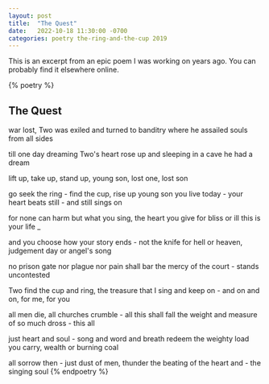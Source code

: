 ```yaml
---
layout: post
title:  "The Quest"
date:   2022-10-18 11:30:00 -0700
categories: poetry the-ring-and-the-cup 2019
---
```


This is an excerpt from an epic poem I was working on years ago.
You can probably find it elsewhere online.

{% poetry %}
<h2>The Quest</h2>
war lost, Two was exiled and turned to banditry
where he assailed souls from all sides

till one day dreaming Two's heart rose up
and sleeping in a cave he had a dream

lift up, take up, stand up, young son, lost one, lost son

go seek the ring - find the cup, rise up young son
you live today - your heart beats still - and still sings on

for none can harm but what you sing, the heart you give
for bliss or ill this is your life _

and you choose how your story ends - not the knife
for hell or heaven, judgement day or angel's song 

no prison gate nor plague nor pain shall bar
the mercy of the court - stands uncontested

Two find the cup and ring, the treasure that I sing
and keep on - and on and on, for me, for you

all men die, all churches crumble - all this shall fall
the weight and measure of so much dross - this all 

just heart and soul - song and word and breath redeem
the weighty load you carry, wealth or burning coal

all sorrow then - just dust of men, thunder
the beating of the heart and - the singing soul
{% endpoetry %}
